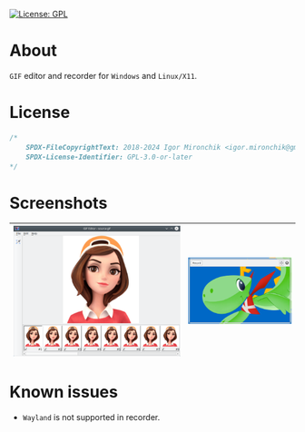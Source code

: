 [![License: GPL](https://img.shields.io/badge/license-GPLv3-blue
)](https://opensource.org/license/GPL-3.0)

# About

`GIF` editor and recorder for `Windows` and `Linux/X11`.

# License

```cpp
/*
    SPDX-FileCopyrightText: 2018-2024 Igor Mironchik <igor.mironchik@gmail.com>
    SPDX-License-Identifier: GPL-3.0-or-later
*/
```

# Screenshots

| ![](editor.png) | ![](recorder.png) |
| --- | --- |


# Known issues

* `Wayland` is not supported in recorder.
